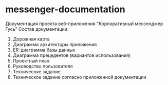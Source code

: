 # messenger-documentation
Документация проекта веб-приложения "Корпоративный мессенджер Гусь"
Состав документации:
1. Дорожная карта
2. Диаграмма архитектцры приложения
3. ER-диаграмма базы данных
4. Диаграмма прецедентов (вариантов использования)
5. Проектный план
6. Руководство пользователя
7. Техничесоке задание
8. Техническое задание согласно приложенной документации

